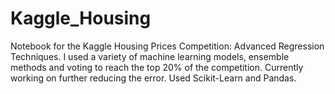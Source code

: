 # Kaggle_Housing
Notebook for the Kaggle Housing Prices Competition: Advanced Regression Techniques. I used a variety of machine learning models, ensemble methods and voting to reach the top 20% of the competition. Currently working on further reducing the error. Used Scikit-Learn and Pandas. 
